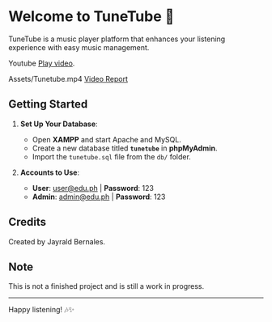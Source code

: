 # Welcome to TuneTube 🎵

TuneTube is a music player platform that enhances your listening experience with easy music management.

Youtube
[Play video](https://youtu.be/GUfflkXz6ac).

Assets/Tunetube.mp4
[Video Report](assets/Tunetube.mp4)

## Getting Started

1. **Set Up Your Database**:

   - Open **XAMPP** and start Apache and MySQL.
   - Create a new database titled **`tunetube`** in **phpMyAdmin**.
   - Import the `tunetube.sql` file from the `db/` folder.

2. **Accounts to Use**:
   - **User**: user@edu.ph | **Password**: 123
   - **Admin**: admin@edu.ph | **Password**: 123

## Credits

Created by Jayrald Bernales.

## Note

This is not a finished project and is still a work in progress.

---

Happy listening! 🎶✨
